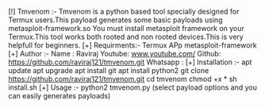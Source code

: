 [!] Tmvenom :- Tmvenom is a python based tool specially designed for Termux users.This payload generates some basic payloads using metasploit-framework.so You must install metasploit framework on your Termux.This tool works both rooted and non rooted devices.This is very helpfull for beginners.  [+] Requirments:-  Termux APp metasploit-framework [+] Author :-  Name : Raviraj Youtube: www.youtube.com/ Github: https://github.com/raviraj121/tmvenom.git Whatsapp :  [+] Installation :-  apt update apt upgrade apt install git apt install python2 git clone https://github.com/raviraj121/tmvenom.git cd tmvenom chmod +x * sh install.sh  [+] Usage :-  python2 tmvenom.py  (select payload options and you can easily generates payloads)
